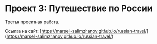 # Проект 3: Путешествие по России

Третья проектная работа.

Ссылка на сайт: [https://marsell-salimzhanov.github.io/russian-travel/] (https://marsell-salimzhanov.github.io/russian-travel/)